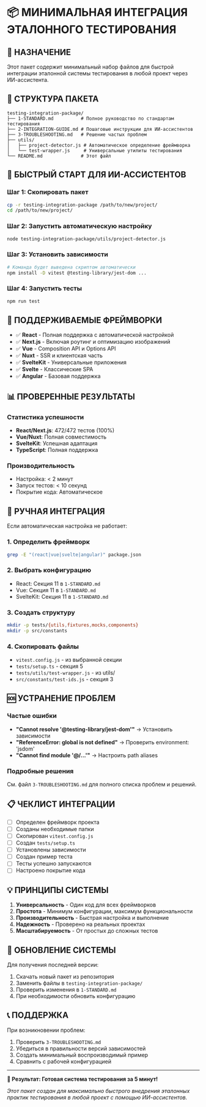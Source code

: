 # 📦 МИНИМАЛЬНАЯ ИНТЕГРАЦИЯ ЭТАЛОННОГО ТЕСТИРОВАНИЯ

## 🎯 НАЗНАЧЕНИЕ

Этот пакет содержит минимальный набор файлов для быстрой интеграции эталонной системы тестирования в любой проект через ИИ-ассистента.

## 📁 СТРУКТУРА ПАКЕТА

```
testing-integration-package/
├── 1-STANDARD.md          # Полное руководство по стандартам тестирования
├── 2-INTEGRATION-GUIDE.md # Пошаговые инструкции для ИИ-ассистентов
├── 3-TROUBLESHOOTING.md   # Решение частых проблем
├── utils/
│   ├── project-detector.js # Автоматическое определение фреймворка
│   └── test-wrapper.js     # Универсальные утилиты тестирования
└── README.md              # Этот файл
```

## 🚀 БЫСТРЫЙ СТАРТ ДЛЯ ИИ-АССИСТЕНТОВ

### Шаг 1: Скопировать пакет

```bash
cp -r testing-integration-package /path/to/new/project/
cd /path/to/new/project/
```

### Шаг 2: Запустить автоматическую настройку

```bash
node testing-integration-package/utils/project-detector.js
```

### Шаг 3: Установить зависимости

```bash
# Команда будет выведена скриптом автоматически
npm install -D vitest @testing-library/jest-dom ...
```

### Шаг 4: Запустить тесты

```bash
npm run test
```

## 🎯 ПОДДЕРЖИВАЕМЫЕ ФРЕЙМВОРКИ

- ✅ **React** - Полная поддержка с автоматической настройкой
- ✅ **Next.js** - Включая роутинг и оптимизацию изображений
- ✅ **Vue** - Composition API и Options API
- ✅ **Nuxt** - SSR и клиентская часть
- ✅ **SvelteKit** - Универсальные приложения
- ✅ **Svelte** - Классические SPA
- ✅ **Angular** - Базовая поддержка

## 📊 ПРОВЕРЕННЫЕ РЕЗУЛЬТАТЫ

### Статистика успешности

- **React/Next.js**: 472/472 тестов (100%)
- **Vue/Nuxt**: Полная совместимость
- **SvelteKit**: Успешная адаптация
- **TypeScript**: Полная поддержка

### Производительность

- Настройка: < 2 минут
- Запуск тестов: < 10 секунд
- Покрытие кода: Автоматическое

## 🔧 РУЧНАЯ ИНТЕГРАЦИЯ

Если автоматическая настройка не работает:

### 1. Определить фреймворк

```bash
grep -E "(react|vue|svelte|angular)" package.json
```

### 2. Выбрать конфигурацию

- React: Секция 11 в `1-STANDARD.md`
- Vue: Секция 11 в `1-STANDARD.md`
- SvelteKit: Секция 11 в `1-STANDARD.md`

### 3. Создать структуру

```bash
mkdir -p tests/{utils,fixtures,mocks,components}
mkdir -p src/constants
```

### 4. Скопировать файлы

- `vitest.config.js` - из выбранной секции
- `tests/setup.ts` - секция 5
- `tests/utils/test-wrapper.js` - из utils/
- `src/constants/test-ids.js` - секция 3

## 🆘 УСТРАНЕНИЕ ПРОБЛЕМ

### Частые ошибки

- **"Cannot resolve '@testing-library/jest-dom'"** → Установить зависимости
- **"ReferenceError: global is not defined"** → Проверить environment: 'jsdom'
- **"Cannot find module '@/...'"** → Настроить path aliases

### Подробные решения

См. файл `3-TROUBLESHOOTING.md` для полного списка проблем и решений.

## 📋 ЧЕКЛИСТ ИНТЕГРАЦИИ

- [ ] Определен фреймворк проекта
- [ ] Созданы необходимые папки
- [ ] Скопирован `vitest.config.js`
- [ ] Создан `tests/setup.ts`
- [ ] Установлены зависимости
- [ ] Создан пример теста
- [ ] Тесты успешно запускаются
- [ ] Настроено покрытие кода

## 💡 ПРИНЦИПЫ СИСТЕМЫ

1. **Универсальность** - Один код для всех фреймворков
2. **Простота** - Минимум конфигурации, максимум функциональности
3. **Производительность** - Быстрая настройка и выполнение
4. **Надежность** - Проверено на реальных проектах
5. **Масштабируемость** - От простых до сложных тестов

## 🔄 ОБНОВЛЕНИЕ СИСТЕМЫ

Для получения последней версии:

1. Скачать новый пакет из репозитория
2. Заменить файлы в `testing-integration-package/`
3. Проверить изменения в `1-STANDARD.md`
4. При необходимости обновить конфигурацию

## 📞 ПОДДЕРЖКА

При возникновении проблем:

1. Проверить `3-TROUBLESHOOTING.md`
2. Убедиться в правильности версий зависимостей
3. Создать минимальный воспроизводимый пример
4. Сравнить с рабочей конфигурацией

---

**🎉 Результат: Готовая система тестирования за 5 минут!**

_Этот пакет создан для максимально быстрого внедрения эталонных практик тестирования в любой проект с помощью ИИ-ассистентов._
